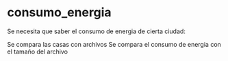# consumo_energia 
Se necesita que saber el consumo de energia de cierta ciudad:

Se compara las casas con archivos
Se compara el consumo de energia con el tamaño del archivo
